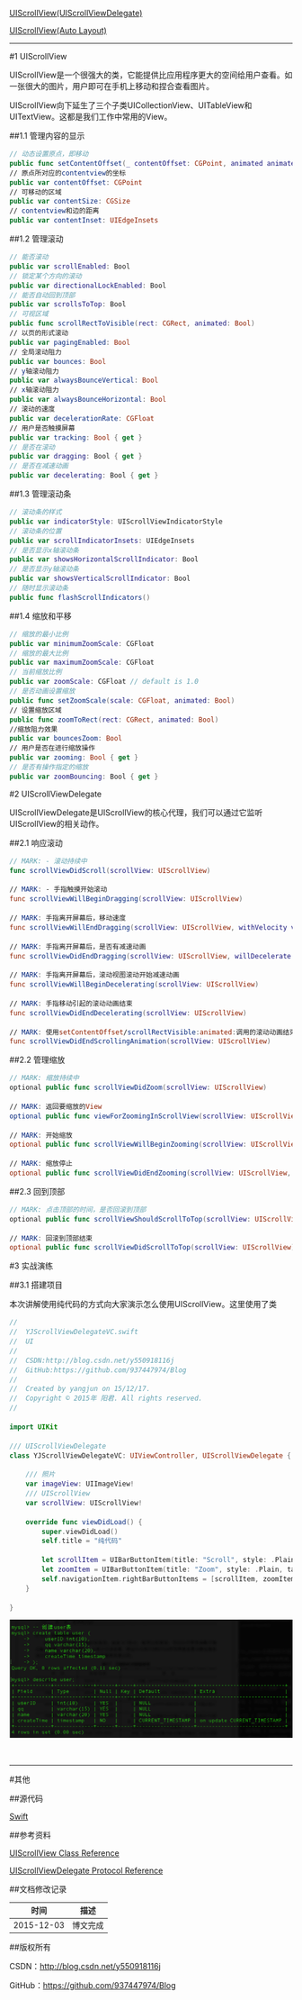 [UIScrollView(UIScrollViewDelegate)](https://github.com/937447974/Blog/blob/master/IOS/Cocoa%20Touch%20Layer/UIKit/UIScrollView(UIScrollViewDelegate).md)

[UIScrollView(Auto Layout)](https://github.com/937447974/Blog/blob/master/IOS/Cocoa%20Touch%20Layer/UIKit/UIScrollView(Auto%20Layout).md)

---

#1 UIScrollView 

UIScrollView是一个很强大的类，它能提供比应用程序更大的空间给用户查看。如一张很大的图片，用户即可在手机上移动和捏合查看图片。

UIScrollView向下延生了三个子类UICollectionView、UITableView和UITextView。这都是我们工作中常用的View。

##1.1 管理内容的显示

```swift
// 动态设置原点，即移动
public func setContentOffset(_ contentOffset: CGPoint, animated animated: Bool)
// 原点所对应的contentview的坐标
public var contentOffset: CGPoint
// 可移动的区域
public var contentSize: CGSize
// contentview和边的距离
public var contentInset: UIEdgeInsets 
```

##1.2 管理滚动

```swift
// 能否滚动
public var scrollEnabled: Bool
// 锁定某个方向的滚动
public var directionalLockEnabled: Bool
// 能否自动回到顶部
public var scrollsToTop: Bool
// 可视区域
public func scrollRectToVisible(rect: CGRect, animated: Bool)
// 以页的形式滚动
public var pagingEnabled: Bool
// 全局滚动阻力
public var bounces: Bool 
// y轴滚动阻力
public var alwaysBounceVertical: Bool
// x轴滚动阻力
public var alwaysBounceHorizontal: Bool
// 滚动的速度
public var decelerationRate: CGFloat
// 用户是否触摸屏幕
public var tracking: Bool { get } 
// 是否在滚动
public var dragging: Bool { get }
// 是否在减速动画
public var decelerating: Bool { get }
```

##1.3 管理滚动条

```swift
// 滚动条的样式
public var indicatorStyle: UIScrollViewIndicatorStyle
// 滚动条的位置
public var scrollIndicatorInsets: UIEdgeInsets
// 是否显示x轴滚动条
public var showsHorizontalScrollIndicator: Bool
// 是否显示y轴滚动条
public var showsVerticalScrollIndicator: Bool
// 随时显示滚动条
public func flashScrollIndicators()
```

##1.4 缩放和平移

```swift
// 缩放的最小比例
public var minimumZoomScale: CGFloat
// 缩放的最大比例
public var maximumZoomScale: CGFloat 
// 当前缩放比例
public var zoomScale: CGFloat // default is 1.0
// 是否动画设置缩放
public func setZoomScale(scale: CGFloat, animated: Bool)
// 设置缩放区域
public func zoomToRect(rect: CGRect, animated: Bool)
//缩放阻力效果  
public var bouncesZoom: Bool 
// 用户是否在进行缩放操作
public var zooming: Bool { get }
// 是否有操作指定的缩放
public var zoomBouncing: Bool { get }
```

#2 UIScrollViewDelegate

UIScrollViewDelegate是UIScrollView的核心代理，我们可以通过它监听UIScrollView的相关动作。

##2.1 响应滚动

```swift
// MARK: - 滚动持续中
func scrollViewDidScroll(scrollView: UIScrollView)
    
// MARK: - 手指触摸开始滚动
func scrollViewWillBeginDragging(scrollView: UIScrollView)
    
// MARK: 手指离开屏幕后，移动速度
func scrollViewWillEndDragging(scrollView: UIScrollView, withVelocity velocity: CGPoint, targetContentOffset: UnsafeMutablePointer<CGPoint>)
    
// MARK: 手指离开屏幕后，是否有减速动画
func scrollViewDidEndDragging(scrollView: UIScrollView, willDecelerate decelerate: Bool)
    
// MARK: 手指离开屏幕后，滚动视图滚动开始减速动画
func scrollViewWillBeginDecelerating(scrollView: UIScrollView)
    
// MARK: 手指移动引起的滚动动画结束
func scrollViewDidEndDecelerating(scrollView: UIScrollView)
    
// MARK: 使用setContentOffset/scrollRectVisible:animated:调用的滚动动画结束
func scrollViewDidEndScrollingAnimation(scrollView: UIScrollView)

```

##2.2 管理缩放

```swift
// MARK: 缩放持续中
optional public func scrollViewDidZoom(scrollView: UIScrollView)

// MARK: 返回要缩放的View
optional public func viewForZoomingInScrollView(scrollView: UIScrollView) -> UIView?  
    
// MARK: 开始缩放
optional public func scrollViewWillBeginZooming(scrollView: UIScrollView, withView view: UIView?)

// MARK: 缩放停止
optional public func scrollViewDidEndZooming(scrollView: UIScrollView, withView view: UIView?, atScale scale: CGFloat)
```

##2.3 回到顶部

```swift
// MARK: 点击顶部的时间，是否回滚到顶部
optional public func scrollViewShouldScrollToTop(scrollView: UIScrollView) -> Bool
    
// MARK: 回滚到顶部结束
optional public func scrollViewDidScrollToTop(scrollView: UIScrollView)
```

#3 实战演练

##3.1 搭建项目

本次讲解使用纯代码的方式向大家演示怎么使用UIScrollView。这里使用了类

```swift
//
//  YJScrollViewDelegateVC.swift
//  UI
//
//  CSDN:http://blog.csdn.net/y550918116j
//  GitHub:https://github.com/937447974/Blog
//
//  Created by yangjun on 15/12/17.
//  Copyright © 2015年 阳君. All rights reserved.
//

import UIKit

/// UIScrollViewDelegate
class YJScrollViewDelegateVC: UIViewController, UIScrollViewDelegate {
    
    /// 照片
    var imageView: UIImageView!
    /// UIScrollView
    var scrollView: UIScrollView!
    
    override func viewDidLoad() {
        super.viewDidLoad()
        self.title = "纯代码"
        
        let scrollItem = UIBarButtonItem(title: "Scroll", style: .Plain, target: self, action: "onClickScroll")
        let zoomItem = UIBarButtonItem(title: "Zoom", style: .Plain, target: self, action: "onClickZoom")
        self.navigationItem.rightBarButtonItems = [scrollItem, zoomItem]
    }
    
}
```





![DDl-1](https://raw.githubusercontent.com/937447974/Blog/master/Resources/2015111101.png)

&#160;

----------

#其他

##源代码

[Swift](https://github.com/937447974/Swift)

##参考资料

[UIScrollView Class Reference](https://developer.apple.com/library/ios/documentation/UIKit/Reference/UIScrollView_Class/index.html)

[UIScrollViewDelegate Protocol Reference](https://developer.apple.com/library/ios/documentation/UIKit/Reference/UIScrollViewDelegate_Protocol/index.html)

##文档修改记录

| 时间 | 描述 |
| ---- | ---- |
| 2015-12-03 | 博文完成 |

##版权所有

CSDN：http://blog.csdn.net/y550918116j

GitHub：https://github.com/937447974/Blog
